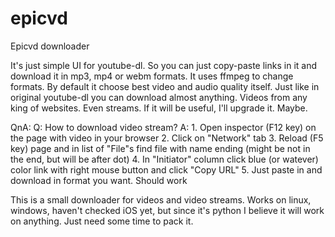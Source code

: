 # epicvd
Epicvd downloader

It's just simple UI for youtube-dl. So you can just copy-paste links in it and download it in mp3, mp4 or webm formats.
It uses ffmpeg to change formats. By default it choose best video and audio quality itself.
Just like in original youtube-dl you can download almost anything. Videos from any king of websites. Even streams.
If it will be useful, I'll upgrade it. Maybe.

QnA:
Q: How to download video stream?
A: 1. Open inspector (F12 key) on the page with video in your browser
   2. Click on "Network" tab
   3. Reload (F5 key) page and in list of "File"s find file with name ending (might be not in the end, but will be after dot)
   4. In "Initiator" column click blue (or watever) color link with right mouse button and click "Copy URL"
   5. Just paste in and download in format you want. Should work


This is a small downloader for videos and video streams.
Works on linux, windows, haven't checked iOS yet, but since it's python I believe it will work on anything. Just need some time to pack it.
